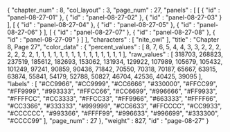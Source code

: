 {
  "chapter_num" : 8,
  "col_layout" : 3,
  "page_num" : 27,
  "panels" : [
    [
      {
        "id" : "panel-08-27-01"
      },
      {
        "id" : "panel-08-27-02"
      },
      {
        "id" : "panel-08-27-03"
      }
    ],
    [
      {
        "id" : "panel-08-27-04"
      },
      {
        "id" : "panel-08-27-05"
      },
      {
        "id" : "panel-08-27-06"
      }
    ],
    [
      {
        "id" : "panel-08-27-07"
      },
      {
        "id" : "panel-08-27-08"
      },
      {
        "id" : "panel-08-27-09"
      }
    ]
  ],
  "characters" : [
    "nite_owl"
  ],
  "title" : "Chapter 8, Page 27",
  "color_data" : {
    "percent_values" : [
      8,
      7,
      6,
      5,
      4,
      4,
      3,
      3,
      2,
      2,
      2,
      2,
      2,
      2,
      2,
      1,
      1,
      1,
      1,
      1,
      1,
      1,
      1,
      1,
      1,
      1,
      1,
      1,
      1,
      1
    ],
    "raw_values" : [
      318703,
      268823,
      237519,
      185612,
      182693,
      153062,
      131934,
      129922,
      107989,
      105679,
      105432,
      101249,
      97241,
      90859,
      90436,
      71842,
      70550,
      70318,
      70187,
      65667,
      63915,
      63874,
      55841,
      54179,
      52788,
      50827,
      46704,
      42536,
      40425,
      39095
    ],
    "labels" : [
      "#CC9966",
      "#CC9999",
      "#CC6666",
      "#330000",
      "#FFCC99",
      "#FF9999",
      "#993333",
      "#FFCC66",
      "#CC6699",
      "#996666",
      "#FF9933",
      "#FFFFCC",
      "#CC3333",
      "#FFCC33",
      "#FF9966",
      "#663333",
      "#FFFF66",
      "#CC3366",
      "#333333",
      "#999999",
      "#CC6633",
      "#FFCCCC",
      "#CC9933",
      "#CCCCCC",
      "#993366",
      "#FFFF99",
      "#996633",
      "#996699",
      "#333300",
      "#CCCC99"
    ],
    "page_num" : 27
  },
  "weight" : 827,
  "id" : "page-08-27"
}
